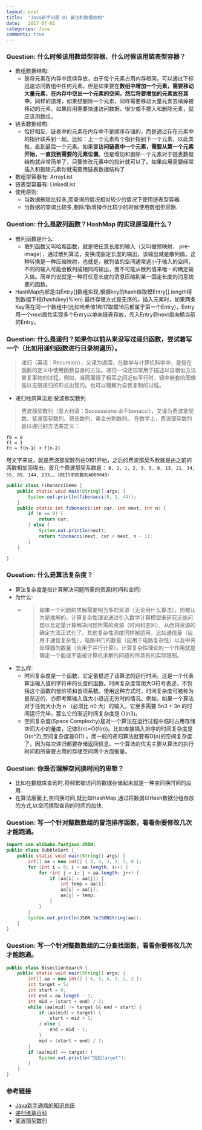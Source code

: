 ```yaml
---
layout: post
title:  "Java新手问题 01 算法和数据结构"
date:   2017-07-01
categories: Java
comments: true
---
```


### Question: 什么时候该用数组型容器、什么时候该用链表型容器？

- 数组数据结构:
    + 是将元素在内存中连续存放，由于每个元素占用内存相同，可以通过下标迅速访问数组中任何元素。但是如果要在**数组中增加一个元素，需要移动大量元素，在内存中空出一个元素的空间，然后将要增加的元素放在其中**。同样的道理，如果想删除一个元素，同样需要移动大量元素去填掉被移动的元素。如果应用需要快速访问数据，很少或不插入和删除元素，就应该用数组。
- 链表数据结构:
    +  恰好相反，链表中的元素在内存中不是顺序存储的，而是通过存在元素中的指针联系到一起。比如：上一个元素有个指针指到下一个元素，以此类推，直到最后一个元素。如果要**访问链表中一个元素，需要从第一个元素开始，一直找到需要的元素位置**。但是增加和删除一个元素对于链表数据结构就非常简单了，只要修改元素中的指针就可以了。如果应用需要经常插入和删除元素你就需要用链表数据结构了
- 数组型容器有:
	 ArrayList
- 链表型容器有:
	LinkedList
- 使用原则:
    + 当数据删除比较多,而查询的情况相对较少的情况下使用链表型容器.
    + 当数据的查询比较多,删除/新增操作比较少的时候使用数组型容器.

### Question: 什么是散列函数？HashMap 的实现原理是什么？

- 散列函数是什么:
    + 散列函数又叫哈希函数，就是把任意长度的输入（又叫做预映射， pre-image），通过散列算法，变换成固定长度的输出，该输出就是散列值。这种转换是一种压缩映射，也就是，散列值的空间通常远小于输入的空间，不同的输入可能会散列成相同的输出，而不可能从散列值来唯一的确定输入值。简单的说就是一种将任意长度的消息压缩到某一固定长度的消息摘要的函数。
- HashMap内部是由Entry[]数组实现,根据key的hash值取模Entry[].length得到数组下标(hash(key)%len).最终存储方式是无序的。插入元素时，如果两条Key落在同一个数组中(比如哈希值1和17取模16后都属于第一个Entry)，Entry用一个next属性实现多个Entry以单向链表存放，先入Entry将next指向桶当前的Entry。


### Question: 什么是递归？如果你以前从来没写过递归函数，尝试着写一个（比如用递归函数进行目录树遍历）。

>递归（英语：Recursion），又译为递回，在数学与计算机科学中，是指在函数的定义中使用函数自身的方法。递归一词还较常用于描述以自相似方法重复事物的过程。例如，当两面镜子相互之间近似平行时，镜中嵌套的图像是以无限递归的形式出现的。也可以理解为自我复制的过程。

- 递归经典算法是:斐波那契数列

> 费波那契数列（意大利语：Successione di Fibonacci），又译为费波拿契数、斐波那契数列、费氏数列、黄金分割数列。
在数学上，费波那契数列是以递归的方法来定义：
```
f0 = 0
f1 = 1
fn = f(n-1) + f(n-2)
```
用文字来说，就是费波那契数列由0和1开始，之后的费波那契系数就是由之前的两数相加而得出。首几个费波那契系数是：
`0, 1, 1, 2, 3, 5, 8, 13, 21, 34, 55, 89, 144, 233……（OEIS中的数列A000045）`

```java
public class FibonacciDemo {
    public static void main(String[] args) {
        System.out.println(fibonacci(0, 1, 44));
    }
    public static int fibonacci(int cur, int next, int n) {
        if (n == 0) {
            return cur;
        } else {
            System.out.println(next);
            return fibonacci(next, cur + next, n - 1);
        }
    }

}

```


### Question: 什么是算法复杂度？
- 算法复杂度是指计算解决问题所需的资源(时间和空间)
- 为什么:
    + > 如果一个问题的求解需要相当多的资源（无论用什么算法），则被认为是难解的。计算复杂性理论通过引入数学计算模型来研究这些问题以及定量计算解决问题所需的资源（时间和空间），从而将资源的确定方法正式化了。其他复杂性测度同样被运用，比如通信量（应用于通信复杂性），电路中门的数量（应用于电路复杂性）以及中央处理器的数量（应用于并行计算）。计算复杂性理论的一个作用就是确定一个能或不能被计算机求解的问题的所具有的实际限制。
- 怎么样:
    + 时间复杂度是一个函数，它定量描述了该算法的运行时间。这是一个代表算法输入值的字符串的长度的函数。时间复杂度常用大O符号表述，不包括这个函数的低阶项和首项系数。使用这种方式时，时间复杂度可被称为是渐近的，亦即考察输入值大小趋近无穷时的情况。例如，如果一个算法对于任何大小为 n （必须比 n0 大）的输入，它至多需要 5n3 + 3n 的时间运行完毕，那么它的渐近时间复杂度是 O(n3)。
    + 空间复杂度(Space Complexity)是对一个算法在运行过程中临时占用存储空间大小的量度，记做S(n)=O(f(n))。比如直接插入排序的时间复杂度是O(n^2),空间复杂度是O(1) 。而一般的递归算法就要有O(n)的空间复杂度了，因为每次递归都要存储返回信息。一个算法的优劣主要从算法的执行时间和所需要占用的存储空间两个方面衡量。

### Question: 你是否理解空间换时间的思想？
- 比如在数据库查询时,将频繁被访问的数据存储起来就是一种空间换时间的应用.
- 在算法层面上,空间换时间,就比如HashMap,通过将数据以Hash数据分组存放的方式,以空间换取查询的时间的加快.

### Question: 写一个针对整数数组的冒泡排序函数，看看你要修改几次才能跑通。

```java
import com.alibaba.fastjson.JSON;
public class BubbleSort {
    public static void main(String[] args) {
        int[] aa = new int[] { 2, 4, 3, 2, 5, 6 };
        for (int i = 0; i < aa.length; i++) {
            for (int j = i; j < aa.length; j++) {
                if (aa[i] < aa[j]) {
                    int temp = aa[i];
                    aa[i] = aa[j];
                    aa[j] = temp;
                }
            }
        }
        System.out.println(JSON.toJSONString(aa));
    }
}
```

### Question: 写一个针对整数数组的二分查找函数，看看你要修改几次才能跑通。

```java
public class BisectionSearch {
    public static void main(String[] args) {
        int[] aa = new int[] { 6, 5, 4, 3, 2, 2 };
        int target = 5;
        int start = 0;
        int end = aa.length - 1;
        int mid = (start + end) / 2;
        while (aa[mid] != target && end > start) {
            if (aa[mid] > target) {
                start = mid + 1;
            } else {
                end = mid - 1;
            }
            mid = (start + end) / 2;
        }
        if (aa[mid] == target) {
            System.out.println("找到target");
        }
    }
}
```

### 参考链接
- [Java新手通病的知识总结](http://lib.csdn.net/article/datastructure/11415)
- [递归维基百科](https://zh.wikipedia.org/wiki/%E9%80%92%E5%BD%92)
- [斐波那契数列](https://zh.wikipedia.org/wiki/%E6%96%90%E6%B3%A2%E9%82%A3%E5%A5%91%E6%95%B0%E5%88%97)

